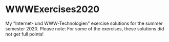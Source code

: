 # WWWExercises2020

My "Internet- und WWW-Technologien" exercise solutions for the summer semester 2020.
Please note: For some of the exercises, these solutions did not get full points!
